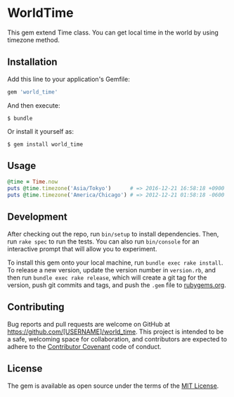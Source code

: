 # WorldTime

This gem extend Time class.
You can get local time in the world by using timezone method.


## Installation

Add this line to your application's Gemfile:

```ruby
gem 'world_time'
```

And then execute:

    $ bundle

Or install it yourself as:

    $ gem install world_time

## Usage

```ruby
@time = Time.now
puts @time.timezone('Asia/Tokyo')      # => 2016-12-21 16:58:18 +0900
puts @time.timezone('America/Chicago') # => 2012-12-21 01:58:18 -0600
```

## Development

After checking out the repo, run `bin/setup` to install dependencies. Then, run `rake spec` to run the tests. You can also run `bin/console` for an interactive prompt that will allow you to experiment.

To install this gem onto your local machine, run `bundle exec rake install`. To release a new version, update the version number in `version.rb`, and then run `bundle exec rake release`, which will create a git tag for the version, push git commits and tags, and push the `.gem` file to [rubygems.org](https://rubygems.org).

## Contributing

Bug reports and pull requests are welcome on GitHub at https://github.com/[USERNAME]/world_time. This project is intended to be a safe, welcoming space for collaboration, and contributors are expected to adhere to the [Contributor Covenant](http://contributor-covenant.org) code of conduct.


## License

The gem is available as open source under the terms of the [MIT License](http://opensource.org/licenses/MIT).
